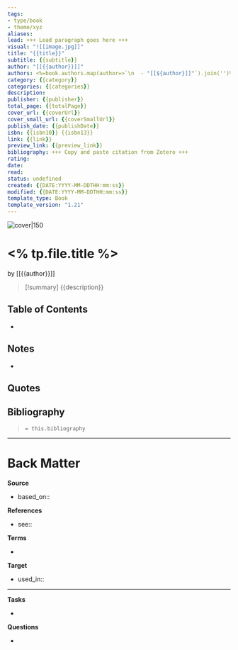 ```yaml
---
tags:
- type/book
- theme/xyz
aliases:
lead: +++ Lead paragraph goes here +++
visual: "![[image.jpg]]"
title: "{{title}}"
subtitle: {{subtitle}}
author: "[[{{author}}]]"
authors: <%=book.authors.map(author=>`\n  - "[[${author}]]"`).join('')%>
category: {{category}}
categories: {{categories}}
description:
publisher: {{publisher}}
total_page: {{totalPage}}
cover_url: {{coverUrl}}
cover_small_url: {{coverSmallUrl}}
publish_date: {{publishDate}}
isbn: {{isbn10}} {{isbn13}}
link: {{link}}
preview_link: {{preview_link}}
bibliography: +++ Copy and paste citation from Zotero +++
rating:
date:
read:
status: undefined
created: {{DATE:YYYY-MM-DDTHH:mm:ss}}
modified: {{DATE:YYYY-MM-DDTHH:mm:ss}}
template_type: Book
template_version: "1.21"
---
```

<!-- 
rating: ⭐️⭐️⭐️    // 1 to 3 stars
date: 2023             // when started reading
read: 2023             // when finished reading
status: undefined, backlog, to read, reading, completed, stopped
-->

![cover|150]({{coverUrl}})

# <% tp.file.title %>

by [[{{author}}]]

<!-- No more than a couple paragraphs summarizing this BOOK -->

> [!summary]
{{description}}

## Table of Contents
<!--Link to table of contents (TOC) -->
- 

## Notes
<!-- The main content of my thoughts really -->
- 


## Quotes
<!-- Notable quotes with reference to their page or location -->

## Bibliography

> `= this.bibliography`

---
# Back Matter

**Source**
<!-- Always keep a link to the source- --> 
- based_on::

**References**
<!-- Links to pages not referenced in the content. see: [[related note]] because <reason> -->
- see:: 

**Terms**
<!-- Links to definition pages. -->
- 

**Target**
<!-- Link to project note or externaly published content. -->
- used_in::

---
**Tasks**
<!-- What remains to be done with this note? --> 
- 

**Questions**
<!-- What remains for you to consider? --> 
- 
